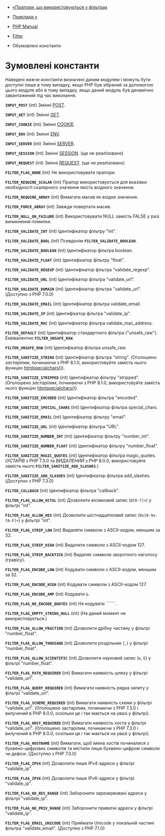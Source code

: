 - [«Прапори, що використовуються у фільтрах](filter.filters.flags.md)
- [Приклади »](filter.examples.md)

- [PHP Manual](index.md)
- [Filter](book.filter.md)
- Обумовлені константи

# Зумовлені константи

Наведені нижче константи визначені даним модулем і можуть бути
доступні лише в тому випадку, якщо PHP був зібраний за допомогою цього
модуля або в тому випадку, якщо даний модуль був динамічно завантажений
під час виконання.

**`INPUT_POST`** (int)
Змінні [POST](reserved.variables.post.md).

**`INPUT_GET`** (int)
Змінні [GET](reserved.variables.get.md).

**`INPUT_COOKIE`** (int)
Змінні [COOKIE](reserved.variables.cookies.md).

**`INPUT_ENV`** (int)
Змінні [ENV](reserved.variables.environment.md).

**`INPUT_SERVER`** (int)
Змінні [SERVER](reserved.variables.server.md).

**`INPUT_SESSION`** (int)
Змінні [SESSION](reserved.variables.session.md). (ще не
реалізовано)

**`INPUT_REQUEST`** (int)
Змінні [REQUEST](reserved.variables.request.md). (ще не
реалізовано)

**`FILTER_FLAG_NONE`** (int)
Не використовувати прапори.

**`FILTER_REQUIRE_SCALAR`** (int)
Прапор використовується для вказівки необхідності скалярного значення
якість вхідного значення.

**`FILTER_REQUIRE_ARRAY`** (int)
Вимагати масив як вхідне значення.

**`FILTER_FORCE_ARRAY`** (int)
Завжди повертати масив.

**`FILTER_NULL_ON_FAILURE`** (int)
Використовувати NULL замість FALSE у разі виникнення помилки.

**`FILTER_VALIDATE_INT`** (int)
Ідентифікатор фільтру "int".

**`FILTER_VALIDATE_BOOL`** (int)
Псевдонім **`FILTER_VALIDATE_BOOLEAN`**.

**`FILTER_VALIDATE_BOOLEAN`** (int)
Ідентифікатор фільтра boolean.

**`FILTER_VALIDATE_FLOAT`** (int)
Ідентифікатор фільтру "float".

**`FILTER_VALIDATE_REGEXP`** (int)
Ідентифікатор фільтра "validate_regexp".

**`FILTER_VALIDATE_URL`** (int)
Ідентифікатор фільтра "validate_url".

**`FILTER_VALIDATE_DOMAIN`** (int)
Ідентифікатор фільтра "validate_url". (Доступно з PHP 7.0.0)

**`FILTER_VALIDATE_EMAIL`** (int)
Ідентифікатор фільтра validate_email.

**`FILTER_VALIDATE_IP`** (int)
Ідентифікатор фільтра "validate_ip".

**`FILTER_VALIDATE_MAC`** (int)
Ідентифікатор фільтра validate_mac_address.

**`FILTER_DEFAULT`** (int)
Ідентифікатор стандартного фільтра ("unsafe_raw"). Еквівалентно
**`FILTER_UNSAFE_RAW`**.

**`FILTER_UNSAFE_RAW`** (int)
Ідентифікатор фільтра unsafe_raw.

**`FILTER_SANITIZE_STRING`** (int)
Ідентифікатор фільтра "string". (Оголошено *застарілим*, починаючи з PHP
8.1.0, використовуйте замість нього функцію
[htmlspecialchars()](function.mdspecialchars.md)).

**`FILTER_SANITIZE_STRIPPED`** (int)
Ідентифікатор фільтру "stripped". (Оголошено *застарілим*, починаючи з PHP
8.1.0, використовуйте замість нього функцію
[htmlspecialchars()](function.mdspecialchars.md)).

**`FILTER_SANITIZE_ENCODED`** (int)
Ідентифікатор фільтра "encoded".

**`FILTER_SANITIZE_SPECIAL_CHARS`** (int)
Ідентифікатор фільтра special_chars.

**`FILTER_SANITIZE_EMAIL`** (int)
Ідентифікатор фільтру "email".

**`FILTER_SANITIZE_URL`** (int)
Ідентифікатор фільтра "URL".

**`FILTER_SANITIZE_NUMBER_INT`** (int)
Ідентифікатор фільтру "number_int".

**`FILTER_SANITIZE_NUMBER_FLOAT`** (int)
Ідентифікатор фільтру "number_float".

**`FILTER_SANITIZE_MAGIC_QUOTES`** (int)
Ідентифікатор фільтра magic_quotes. (*УСТАРІВ* з PHP 7.3.0 та *ВИДАЛЕНИЙ*
з PHP 8.0.0, використовуйте замість нього **`FILTER_SANITIZE_ADD_SLASHES`**.)

**`FILTER_SANITIZE_ADD_SLASHES`** (int)
Ідентифікатор фільтра add_slashes. (Доступно з PHP 7.3.0)

**`FILTER_CALLBACK`** (int)
Ідентифікатор фільтра "callback".

**`FILTER_FLAG_ALLOW_OCTAL`** (int)
Дозволити вісімковий запис (`0[0-7]+`) у фільтрі "int".

**`FILTER_FLAG_ALLOW_HEX`** (int)
Дозволити шістнадцятковий запис (`0x[0-9a-fA-F]+`) у фільтрі "int".

**`FILTER_FLAG_STRIP_LOW`** (int)
Видаляти символи з ASCII-кодом, меншим за 32.

**`FILTER_FLAG_STRIP_HIGH`** (int)
Видалити символи з ASCII-кодом 127.

**`FILTER_FLAG_STRIP_BACKTICK`** (int)
Видаляє символи зворотного наголосу (гравісу).

**`FILTER_FLAG_ENCODE_LOW`** (int)
Кодувати символи з ASCII-кодом, меншим за 32.

**`FILTER_FLAG_ENCODE_HIGH`** (int)
Кодувати символи з ASCII-кодом 127.

**`FILTER_FLAG_ENCODE_AMP`** (int)
Кодувати `&`.

**`FILTER_FLAG_NO_ENCODE_QUOTES`** (int)
Не кодувати ```````.

**`FILTER_FLAG_EMPTY_STRING_NULL`** (int)
(На даний момент не використовується.)

**`FILTER_FLAG_ALLOW_FRACTION`** (int)
Дозволити дрібну частину у фільтрі "number_float".

**`FILTER_FLAG_ALLOW_THOUSAND`** (int)
Дозволити роздільник (`,`) у фільтрі "number_float".

**`FILTER_FLAG_ALLOW_SCIENTIFIC`** (int)
Дозволити науковий запис (`e`, `E`) у фільтрі "number_float".

**`FILTER_FLAG_PATH_REQUIRED`** (int)
Вимагати наявність шляху у фільтрі "validate_url".

**`FILTER_FLAG_QUERY_REQUIRED`** (int)
Вимагати наявність рядка запиту у фільтрі "validate_url".

**`FILTER_FLAG_SCHEME_REQUIRED`** (int)
Вимагати наявність схеми у фільтрі "validate_url". (Оголошено застарілим,
починаючи з PHP 7.3.0 і вилучений в PHP 8.0.0, оскільки це і так
мається на увазі у фільтрі).

**`FILTER_FLAG_HOST_REQUIRED`** (int)
Вимагати наявність хоста у фільтрі "validate_url". (Оголошено застарілим,
починаючи з PHP 7.3.0 і вилучений в PHP 8.0.0, оскільки це і так
мається на увазі у фільтрі).

**`FILTER_FLAG_HOSTNAME`** (int)
Вимагати, щоб імена хостів починалися з буквено-цифрових символів та
містили лише буквено-цифрові символи чи дефіси. (Доступно з PHP
7.0.0)

**`FILTER_FLAG_IPV4`** (int)
Дозволити лише IPv4-адреси у фільтрі "validate_ip".

**`FILTER_FLAG_IPV6`** (int)
Дозволити лише IPv6-адреси у фільтрі "validate_ip".

**`FILTER_FLAG_NO_RES_RANGE`** (int)
Заборонити зарезервовані адреси у фільтрі "validate_ip".

**`FILTER_FLAG_NO_PRIV_RANGE`** (int)
Заборонити приватні адреси у фільтрі "validate_ip".

**`FILTER_FLAG_EMAIL_UNICODE`** (int)
Приймати Unicode у локальній частині фільтра "validate_email". (Доступно
з PHP 7.1.0)
